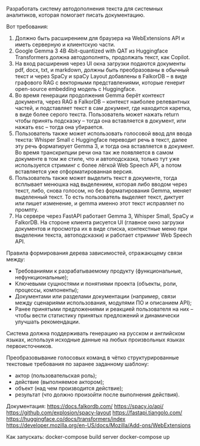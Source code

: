 Разработать систему автодополнения текста для системных аналитиков, которая помогает писать документацию.

Вот требования:
1. Должно быть расширением для браузера на WebExtensions API и иметь серверную и клиентскую части.
2. Google Gemma 3 4B 4bit-quantized with QAT из Huggingface Transformers должна автодополнять, продолжать текст, как Copilot.
3. На вход расширения через UI окна загрузки подаются документы pdf, docx, txt, и markdown, должны быть преобразованы в обычный текст и через SpaCy и spaCy Layout добавлены в FalkorDB – в виде графового RAG с векторными представлениями, которые генерит open-source embedding модель с Huggingface.
4. Во время генерации продолжения Gemma берёт контекст документа, через RAG в FalkorDB – контекст наиболее релевантных частей, и подставляет текст в сам документ, где находится каретка, в виде более серого текста. Пользователь может нажать return чтобы принять подсказку – тогда она вставляется в документ, или нажать esc – тогда она убирается.
5. Пользователь также может использовать голосовой ввод для ввода текста: Whisper Small с Huggingface переводит речь в текст, далее эту речь форматирует Gemma 3, и тогда она вставляется в документ. Во время транскрипции речи она так же появляется в самом документе в том же стиле, что и автоподсказка, только тут уже используется стриминг с более лёгкой Web Speech API, а потом вставляется уже отформатированная версия.
6. Пользователь также может выделить текст в документе, тогда всплывает менюшка над выделением, которая либо вводом через текст, либо, снова голосом, но без форматирования Gemma, меняет выделенный текст. То есть пользователь выделяет текст, диктует или пишет изменение, и gemma именно этот текст исправляет по промпту.
7. На сервере через FastAPI работает Gemma 3, Whisper Small, SpaCy и FalkorDB. На стороне клиента рисуется UI (главное окно загрузки документов и просмотра их в виде списка, контекстные меню при выделении текста, автоподсказки) и работает стриминг Web Speech API.

Правила формирования дерева зависимостей, отражающему связи между:
* Требованиями к разрабатываемому продукту (функциональные, нефункциональные);
* Ключевыми сущностями и понятиями проекта (объекты, роли, процессы, компоненты);
* Документами или разделами документации (например, связи между сценариями использования, модулями ПО и описанием API);
* Ранее принятыми предложениями и реакцией пользователя на них – чтобы вести статистику принятых предложений и динамически улучшать рекомендации.

Система должна поддерживать генерацию на русском и английском языках, используя исходные данные на любых произвольных языках первоисточников. 

Преобразовывание голосовых команд в чётко структурированные текстовые требования по заранее заданному шаблону:
* актор (пользовательская роль);
* действие (выполняемое актором);
* объект (над чем производится действие);
* результат (что должно произойти после выполнения действия).

Документация:
https://docs.falkordb.com/
https://spacy.io/api/
https://github.com/explosion/spacy-layout
https://fastapi.tiangolo.com/
https://huggingface.co/docs/transformers/index
https://developer.mozilla.org/en-US/docs/Mozilla/Add-ons/WebExtensions

Как запускать:
docker-compose build server
docker-compose up